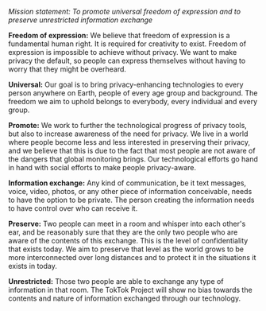 *Mission statement: To promote universal freedom of expression and to preserve
unrestricted information exchange*

**Freedom of expression:** We believe that freedom of expression is a
fundamental human right. It is required for creativity to exist. Freedom of
expression is impossible to achieve without privacy. We want to make privacy the
default, so people can express themselves without having to worry that they
might be overheard.

**Universal:** Our goal is to bring privacy-enhancing technologies to
every person anywhere on Earth, people of every age group and background. The
freedom we aim to uphold belongs to everybody, every individual and every
group.

**Promote:** We work to further the technological progress of privacy tools,
but also to increase awareness of the need for privacy. We live in a world
where people become less and less interested in preserving their privacy, and
we believe that this is due to the fact that most people are not aware of the
dangers that global monitoring brings. Our technological efforts go hand in
hand with social efforts to make people privacy-aware.

**Information exchange:** Any kind of communication, be it text messages,
voice, video, photos, or any other piece of information conceivable, needs to
have the option to be private. The person creating the information needs to
have control over who can receive it.

**Preserve:** Two people can meet in a room and whisper into each other's ear,
and be reasonably sure that they are the only two people who are aware of the
contents of this exchange. This is the level of confidentiality that exists
today. We aim to preserve that level as the world grows to be more
interconnected over long distances and to protect it in the situations it
exists in today.

**Unrestricted:** Those two people are able to exchange any type of information
in that room. The TokTok Project will show no bias towards the contents and
nature of information exchanged through our technology.
